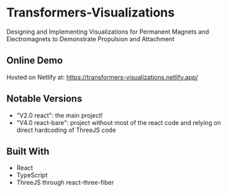 # Transformers-Visualizations

Designing and Implementing Visualizations for Permanent Magnets and Electromagnets to Demonstrate Propulsion and Attachment

## Online Demo 

Hosted on Netlify at: https://transformers-visualizations.netlify.app/

## Notable Versions
- "V2.0 react": the main project!
- "V4.0 react-bare": project without most of the react code and relying on direct hardcoding of ThreeJS code 



## Built With
- React
- TypeScript
- ThreeJS through react-three-fiber
